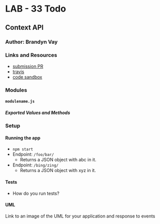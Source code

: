 # LAB - 33 Todo

## Context API

### Author: Brandyn Vay

### Links and Resources
* [submission PR](https://github.com/brandyn-vay-401-advanced-javascript/lab-class-33-todo)
* [travis](https://travis-ci.com/brandyn-vay-401-advanced-javascript/lab-class-33-todo)
* [code sandbox](https://codesandbox.io/s/class-33-todo-r3hv7)

### Modules
#### `modulename.js`
##### Exported Values and Methods

### Setup

#### Running the app
* `npm start`
* Endpoint: `/foo/bar/`
  * Returns a JSON object with abc in it.
* Endpoint: `/bing/zing/`
  * Returns a JSON object with xyz in it.
  
#### Tests
* How do you run tests?

#### UML
Link to an image of the UML for your application and response to events

